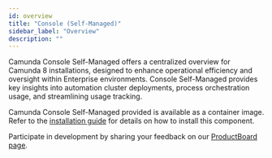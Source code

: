 ```yaml
---
id: overview
title: "Console (Self-Managed)"
sidebar_label: "Overview"
description: ""
---
```


Camunda Console Self-Managed offers a centralized overview for Camunda 8 installations, designed to enhance operational efficiency and oversight within Enterprise environments. Console Self-Managed provides key insights into automation cluster deployments, process orchestration usage, and streamlining usage tracking.

Camunda Console Self-Managed provided is available as a container image. Refer to the [installation guide](/self-managed/setup/overview.md) for details on how to install this component.

Participate in development by sharing your feedback on our [ProductBoard page](https://portal.productboard.com/q4b4cm3z3fkx5zesq51o3mz3).
